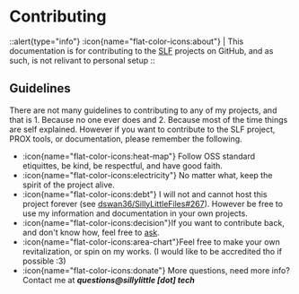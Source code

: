 # Contributing

::alert{type="info"}
:icon{name="flat-color-icons:about"} | This documentation is for contributing to the [SLF](https://github.com/kiyarose/SillyLittleFiles) projects on GitHub, and as such, is not relivant to personal setup 
::
## Guidelines
There are not many guidelines to contributing to any of my projects, and that is 1. Because no one ever does and 2. Because most of the time things are self explained.
However if you want to contribute to the SLF project, PROX tools, or documentation, please remember the following.
- :icon{name="flat-color-icons:heat-map"} Follow OSS standard etiquittes, be kind, be respectful, and have good faith.
- :icon{name="flat-color-icons:electricity"} No matter what, keep the spirit of the project alive.
- :icon{name="flat-color-icons:debt"} I will not and cannot host this project forever (see [dswan36/SillyLittleFiles#267](https://github.com/kiyarose/SillyLittleFiles/discussions/267)). However be free to use my information and documentation in your own projects.
- :icon{name="flat-color-icons:decision"}If you want to contribute back, and don't know how, feel free to [ask](https://github.com/kiyarose/SillyLittleFiles/discussions/categories/get-help).
- :icon{name="flat-color-icons:area-chart"}Feel free to make your own revitalization, or spin on my works. (I would like to be accredited tho if possible :3)
- :icon{name="flat-color-icons:donate"} More questions, need more info? Contact me at ***questions@sillylittle \[dot] tech***

